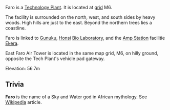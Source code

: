 Faro is a [Technology Plant](../locations/Technology_Plant.md). It is located at
[grid](../terminology/Map_grid.md) M6.

The facility is surrounded on the north, west, and south sides by heavy woods.
High hills are just to the east. Beyond the northern trees lies a coastline.

Faro is linked to [Gunuku](Gunuku.md), [Honsi](../locations/Honsi.md)
[Bio Laboratory](../locations/Bio_Laboratory.md), and the
[Amp Station](../locations/Amp_Station.md) facilitie [Ekera](Ekera.md).

East Faro Air Tower is located in the same map grid, M6, on hilly ground,
opposite the Tech Plant's vehicle pad gateway.

Elevation: 56.7m

## Trivia

**Faro** is the name of a Sky and Water god in African mythology. See
[Wikipedia](http://en.wikipedia.org/wiki/Faro_%28mythology%29) article.


